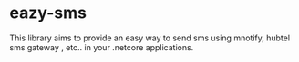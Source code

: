 # eazy-sms
This library aims to provide an easy way to send sms using mnotify, hubtel sms gateway , etc.. in your .netcore applications.
